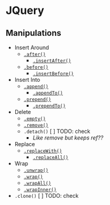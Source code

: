# JQuery
## Manipulations
- Insert Around
    - [`.after()`](jq-after.html)
        - [`.insertAfter()`](jq-insert-after.html)
    - [`.before()`](jq-before.html)
        - [`.insertBefore()`](jq-insert-before.html)
- Insert Into
    - [`.append()`](jq-append.html)
        - [`.appendTo()`](jq-append-to.html)
    - [`.prepend()`](jq-prepend.html)
        - [`.prependTo()`](jq-prepend-to.html)
- Delete
    - [`.empty()`](jq-empty.html)
    - [`.remove()`](jq-remove.html)
    - `.detach()` [ ] TODO: check
        - _Like remove but keeps ref??_
- Replace
    - [`.replaceWith()`](jq-replace-with.html)
        - [`.replaceAll()`](jq-replace-all.html)
- Wrap
    - [`.unwrap()`](jq-unwrap.html)
    - [`.wrap()`](jq-wrap.html)
    - [`.wrapAll()`](jq-wrap-all.html)
    - [`.wrapInner()`](jq-wrap-inner.html)
- `.clone()` [ ] TODO: check